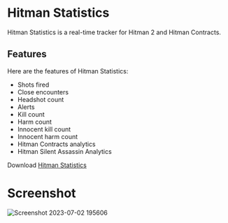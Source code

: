 # Hitman Statistics

Hitman Statistics is a real-time tracker for Hitman 2 and Hitman Contracts.

## Features

Here are the features of Hitman Statistics:

- Shots fired
- Close encounters
- Headshot count
- Alerts
- Kill count
- Harm count
- Innocent kill count
- Innocent harm count
- Hitman Contracts analytics
- Hitman Silent Assassin Analytics

Download [Hitman Statistics](https://github.com/enginestein/HitmanStatistics/releases/tag/v1.0.0)

# Screenshot

![Screenshot 2023-07-02 195606](https://github.com/enginestein/HitmanStatistics/assets/117010357/f66eccef-fc80-49fe-9682-628a3b921bda)
